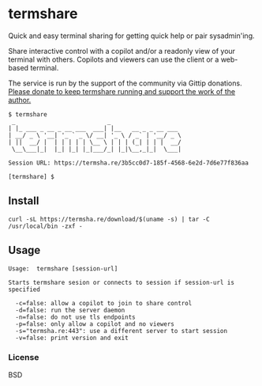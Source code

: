 # termshare

Quick and easy terminal sharing for getting quick help or pair sysadmin'ing. 

Share interactive control with a copilot and/or a readonly view of your terminal with others. Copilots and viewers can use the client or a web-based terminal.

The service is run by the support of the community via Gittip donations. [Please donate to keep termshare running and support the work of the author.](https://www.gittip.com/termshare/)

```
$ termshare 
 _                          _                    
| |_ ___ _ __ _ __ ___  ___| |__   __ _ _ __ ___ 
| __/ _ \ '__| '_ ` _ \/ __| '_ \ / _` | '__/ _ \
| ||  __/ |  | | | | | \__ \ | | | (_| | | |  __/
 \__\___|_|  |_| |_| |_|___/_| |_|\__,_|_|  \___|

Session URL: https://termsha.re/3b5cc0d7-185f-4568-6e2d-7d6e77f836aa

[termshare] $
```

## Install

```
curl -sL https://termsha.re/download/$(uname -s) | tar -C /usr/local/bin -zxf -
```

## Usage

```
Usage:  termshare [session-url]

Starts termshare sesion or connects to session if session-url is specified

  -c=false: allow a copilot to join to share control
  -d=false: run the server daemon
  -n=false: do not use tls endpoints
  -p=false: only allow a copilot and no viewers
  -s="termsha.re:443": use a different server to start session
  -v=false: print version and exit
```

### License

BSD
